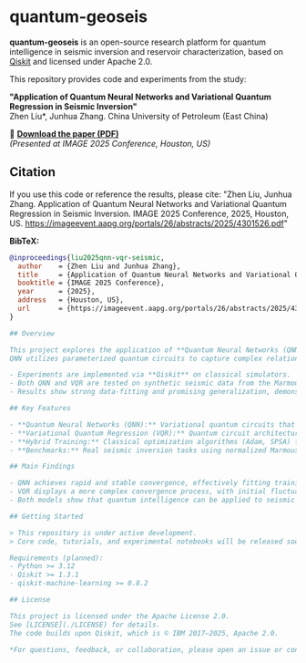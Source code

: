 # quantum-geoseis

**quantum-geoseis** is an open-source research platform for quantum intelligence in seismic inversion and reservoir characterization, based on [Qiskit](https://qiskit.org/) and licensed under Apache 2.0.

This repository provides code and experiments from the study:

**"Application of Quantum Neural Networks and Variational Quantum Regression in Seismic Inversion"**  
Zhen Liu\*, Junhua Zhang. China University of Petroleum (East China)

📄 **[Download the paper (PDF)](https://imageevent.aapg.org/portals/26/abstracts/2025/4301526.pdf)**  
*(Presented at IMAGE 2025 Conference, Houston, US)*

## Citation

If you use this code or reference the results, please cite:
"Zhen Liu, Junhua Zhang. Application of Quantum Neural Networks and Variational Quantum Regression in Seismic Inversion. IMAGE 2025 Conference, 2025, Houston, US. https://imageevent.aapg.org/portals/26/abstracts/2025/4301526.pdf"

**BibTeX:**
```bibtex
@inproceedings{liu2025qnn-vqr-seismic,
  author    = {Zhen Liu and Junhua Zhang},
  title     = {Application of Quantum Neural Networks and Variational Quantum Regression in Seismic Inversion},
  booktitle = {IMAGE 2025 Conference},
  year      = {2025},
  address   = {Houston, US},
  url       = {https://imageevent.aapg.org/portals/26/abstracts/2025/4301526.pdf}
}

## Overview

This project explores the application of **Quantum Neural Networks (QNN)** and **Variational Quantum Regression (VQR)** in seismic inversion, leveraging quantum computing’s advantages in superposition, entanglement, and interference.  
QNN utilizes parameterized quantum circuits to capture complex relationships in seismic data, while VQR targets regression tasks with quantum-enhanced modeling.

- Experiments are implemented via **Qiskit** on classical simulators.
- Both QNN and VQR are tested on synthetic seismic data from the Marmousi2 model.
- Results show strong data-fitting and promising generalization, demonstrating the feasibility of quantum intelligence for geophysical inversion.

## Key Features

- **Quantum Neural Networks (QNN):** Variational quantum circuits that emulate classical neural networks, adapted for regression and data modeling.
- **Variational Quantum Regression (VQR):** Quantum circuit architectures optimized for regression, with a focus on feature encoding and nonlinear mapping.
- **Hybrid Training:** Classical optimization algorithms (Adam, SPSA) for quantum circuit parameter tuning.
- **Benchmarks:** Real seismic inversion tasks using normalized Marmousi2 synthetic data as testbed.

## Main Findings

- QNN achieves rapid and stable convergence, effectively fitting training data and demonstrating some generalization on test sets.
- VQR displays a more complex convergence process, with initial fluctuations but good overall accuracy.
- Both models show that quantum intelligence can be applied to seismic inversion and have potential for more efficient subsurface imaging as quantum hardware matures.

## Getting Started

> This repository is under active development.  
> Core code, tutorials, and experimental notebooks will be released soon!

Requirements (planned):  
- Python >= 3.12  
- Qiskit >= 1.3.1  
- qiskit-machine-learning >= 0.8.2  

## License

This project is licensed under the Apache License 2.0.  
See [LICENSE](./LICENSE) for details.  
The code builds upon Qiskit, which is © IBM 2017–2025, Apache 2.0.

*For questions, feedback, or collaboration, please open an issue or contact the maintainer.*
